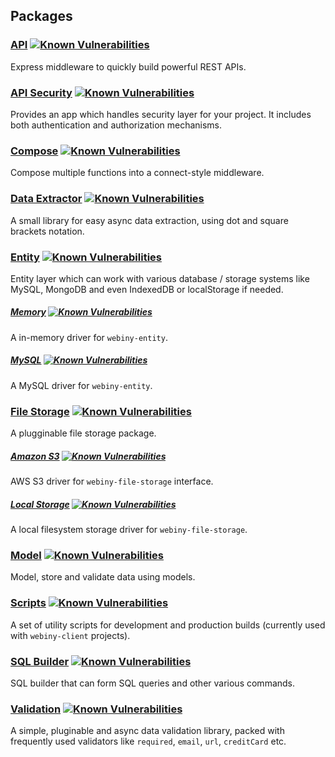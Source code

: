## Packages
### [API](https://github.com/Webiny/webiny-js/tree/master/packages-api/webiny-api) [![Known Vulnerabilities](https://snyk.io/test/github/webiny/webiny-js/badge.svg?targetFile=packages-api%2Fwebiny-api%2Fpackage.json)](https://snyk.io/test/github/webiny/webiny-js?targetFile=packages-api%2Fwebiny-api%2Fpackage.json)
Express middleware to quickly build powerful REST APIs.
 
### [API Security](https://github.com/Webiny/webiny-js/tree/master/packages-api/webiny-api-security) [![Known Vulnerabilities](https://snyk.io/test/github/webiny/webiny-js/badge.svg?targetFile=packages-api%2Fwebiny-api-security%2Fpackage.json)](https://snyk.io/test/github/webiny/webiny-js?targetFile=packages-api%2Fwebiny-api-security%2Fpackage.json)
Provides an app which handles security layer for your project. It includes both authentication and authorization mechanisms.

### [Compose](https://github.com/Webiny/webiny-js/tree/master/packages-utils/webiny-compose) [![Known Vulnerabilities](https://snyk.io/test/github/webiny/webiny-js/badge.svg?targetFile=packages-utils%2Fwebiny-compose%2Fpackage.json)](https://snyk.io/test/github/webiny/webiny-js?targetFile=packages-utils%2Fwebiny-compose%2Fpackage.json)
Compose multiple functions into a connect-style middleware.
 
### [Data Extractor](https://github.com/Webiny/webiny-js/tree/master/packages-utils/webiny-data-extractor) [![Known Vulnerabilities](https://snyk.io/test/github/webiny/webiny-js/badge.svg?targetFile=packages-utils%2Fwebiny-data-extractor%2Fpackage.json)](https://snyk.io/test/github/webiny/webiny-js?targetFile=packages-utils%2Fwebiny-data-extractor%2Fpackage.json)
A small library for easy async data extraction, using dot and square brackets notation.

### [Entity](https://github.com/Webiny/webiny-js/tree/master/packages-utils/webiny-entity) [![Known Vulnerabilities](https://snyk.io/test/github/webiny/webiny-js/badge.svg?targetFile=packages-utils%2Fwebiny-entity%2Fpackage.json)](https://snyk.io/test/github/webiny/webiny-js?targetFile=packages-utils%2Fwebiny-entity%2Fpackage.json)
Entity layer which can work with various database / storage systems like MySQL, MongoDB and even IndexedDB or localStorage if needed.

##### [Memory](https://github.com/Webiny/webiny-js/tree/master/packages-utils/webiny-entity-memory) [![Known Vulnerabilities](https://snyk.io/test/github/webiny/webiny-js/badge.svg?targetFile=packages-utils%2Fwebiny-entity-memory%2Fpackage.json)](https://snyk.io/test/github/webiny/webiny-js?targetFile=packages-utils%2Fwebiny-entity-memory%2Fpackage.json)
A in-memory driver for `webiny-entity`.

##### [MySQL](https://github.com/Webiny/webiny-js/tree/master/packages-utils/webiny-entity-mysql) [![Known Vulnerabilities](https://snyk.io/test/github/webiny/webiny-js/badge.svg?targetFile=packages-utils%2Fwebiny-entity-mysql%2Fpackage.json)](https://snyk.io/test/github/webiny/webiny-js?targetFile=packages-utils%2Fwebiny-entity-mysql%2Fpackage.json)
A MySQL driver for `webiny-entity`.

### [File Storage](https://github.com/Webiny/webiny-js/tree/master/packages-utils/webiny-file-storage) [![Known Vulnerabilities](https://snyk.io/test/github/webiny/webiny-js/badge.svg?targetFile=packages-utils%2Fwebiny-file-storage%2Fpackage.json)](https://snyk.io/test/github/webiny/webiny-js?targetFile=packages-utils%2Fwebiny-file-storage%2Fpackage.json)
A plugginable file storage package.

##### [Amazon S3](https://github.com/Webiny/webiny-js/tree/master/packages-utils/webiny-file-storage-s3) [![Known Vulnerabilities](https://snyk.io/test/github/webiny/webiny-js/badge.svg?targetFile=packages-utils%2Fwebiny-file-storage-s3%2Fpackage.json)](https://snyk.io/test/github/webiny/webiny-js?targetFile=packages-utils%2Fwebiny-file-storage-s3%2Fpackage.json)
AWS S3 driver for `webiny-file-storage` interface. 

##### [Local Storage](https://github.com/Webiny/webiny-js/tree/master/packages-utils/webiny-file-storage-local) [![Known Vulnerabilities](https://snyk.io/test/github/webiny/webiny-js/badge.svg?targetFile=packages-utils%2Fwebiny-file-storage-local%2Fpackage.json)](https://snyk.io/test/github/webiny/webiny-js?targetFile=packages-utils%2Fwebiny-file-storage-local%2Fpackage.json)
A local filesystem storage driver for `webiny-file-storage`.

### [Model](https://github.com/Webiny/webiny-js/tree/master/packages-utils/webiny-model) [![Known Vulnerabilities](https://snyk.io/test/github/webiny/webiny-js/badge.svg?targetFile=packages-utils%2Fwebiny-model%2Fpackage.json)](https://snyk.io/test/github/webiny/webiny-js?targetFile=packages-utils%2Fwebiny-model%2Fpackage.json)
Model, store and validate data using models. 

### [Scripts](https://github.com/Webiny/webiny-js/tree/master/packages-utils/webiny-scripts) [![Known Vulnerabilities](https://snyk.io/test/github/webiny/webiny-js/badge.svg?targetFile=packages-utils%2Fwebiny-scripts%2Fpackage.json)](https://snyk.io/test/github/webiny/webiny-js?targetFile=packages-utils%2Fwebiny-scripts%2Fpackage.json)
A set of utility scripts for development and production builds (currently used with `webiny-client` projects).

### [SQL Builder](https://github.com/Webiny/webiny-js/tree/master/packages-utils/webiny-sql-generator) [![Known Vulnerabilities](https://snyk.io/test/github/webiny/webiny-js/badge.svg?targetFile=packages-utils%2Fwebiny-sql-generator%2Fpackage.json)](https://snyk.io/test/github/webiny/webiny-js?targetFile=packages-utils%2Fwebiny-sql-generator%2Fpackage.json)
SQL builder that can form SQL queries and other various commands.

### [Validation](https://github.com/Webiny/webiny-js/tree/master/packages-utils/webiny-validation) [![Known Vulnerabilities](https://snyk.io/test/github/webiny/webiny-js/badge.svg?targetFile=packages-utils%2Fwebiny-validation%2Fpackage.json)](https://snyk.io/test/github/webiny/webiny-js?targetFile=packages-utils%2Fwebiny-validation%2Fpackage.json)
A simple, pluginable and async data validation library, packed with frequently used validators like `required`, `email`, `url`, `creditCard` etc.